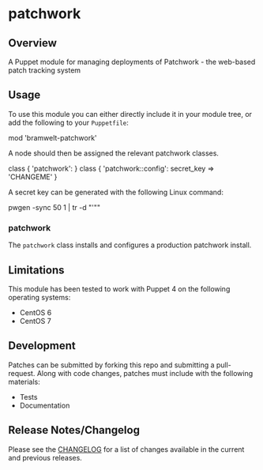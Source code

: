 # patchwork


## Overview

A Puppet module for managing deployments of Patchwork - the web-based
patch tracking system

## Usage

To use this module you can either directly include it in your module
tree, or add the following to your `Puppetfile`:

  mod 'bramwelt-patchwork'

A node should then be assigned the relevant patchwork classes.

  class { 'patchwork': }
  class { 'patchwork::config':
     secret_key => 'CHANGEME'
  }

A secret key can be generated with the following Linux command:

  pwgen -sync 50 1 | tr -d "'\""

### patchwork

The `patchwork` class installs and configures a production patchwork
install.

## Limitations

This module has been tested to work with Puppet 4 on the following
operating systems:

 - CentOS 6
 - CentOS 7

## Development

Patches can be submitted by forking this repo and submitting a
pull-request. Along with code changes, patches must include with the
following materials:

 - Tests
 - Documentation

## Release Notes/Changelog

Please see the [CHANGELOG](CHANGELOG.md) for a list of changes available
in the current and previous releases.
